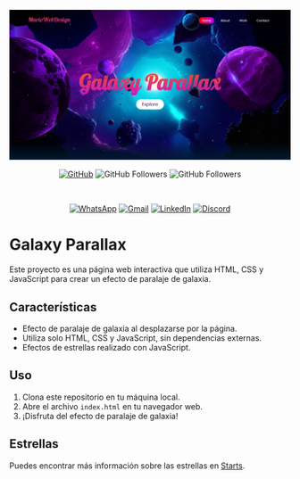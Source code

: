 ![Captura de pantalla 1](image.png)

<div align="center">

[![GitHub](https://img.shields.io/badge/GitHub-Profile-black?style=flat&logo=github)](https://github.com/Marioalf2002)
![GitHub Followers](https://img.shields.io/github/followers/Marioalf2002?style=social)
![GitHub Followers](https://img.shields.io/github/stars/Marioalf2002?style=social)

<br>

[![WhatsApp](https://img.shields.io/badge/WhatsApp-Chat-green?style=flat&logo=whatsapp)](https://wa.me/message/MC62R3PTOHVDN1)
[![Gmail](https://img.shields.io/badge/Gmail-Email-red?style=flat&logo=gmail)](contacto@mariowebdesigns.com)
[![LinkedIn](https://img.shields.io/badge/LinkedIn-Profile-blue?style=flat&logo=linkedin)](https://www.linkedin.com/in/mariowebdesign)
[![Discord](https://img.shields.io/badge/Discord-Chat-blue?style=flat&logo=discord)](https://discordapp.com/users/744348258893168680)

</div>

# Galaxy Parallax

Este proyecto es una página web interactiva que utiliza HTML, CSS y JavaScript para crear un efecto de paralaje de galaxia.

## Características

- Efecto de paralaje de galaxia al desplazarse por la página.
- Utiliza solo HTML, CSS y JavaScript, sin dependencias externas.
- Efectos de estrellas realizado con JavaScript.

## Uso

1. Clona este repositorio en tu máquina local.
2. Abre el archivo `index.html` en tu navegador web.
3. ¡Disfruta del efecto de paralaje de galaxia!

## Estrellas

Puedes encontrar más información sobre las estrellas en [Starts](https://github.com/Marioalf2002/starts).
